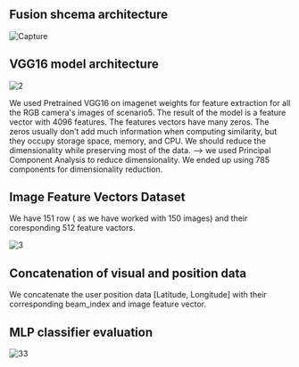 ## Fusion shcema architecture

![Capture](https://user-images.githubusercontent.com/80635318/208735892-eaf50098-abc4-4f68-a373-a620a252da4c.PNG)

## VGG16 model architecture

![2](https://user-images.githubusercontent.com/80635318/208737757-b2ea788d-4c67-43f8-843e-89cda8db33e6.PNG)

We used Pretrained VGG16 on imagenet weights for feature extraction for all the RGB camera's images of scenario5.
The result of the model is a feature vector with 4096 features.
The features vectors have many zeros. 
The zeros usually don’t add much information when computing similarity, but they occupy storage space, memory, and CPU.
We should reduce the dimensionality while preserving most of the data.
 --> we used Principal Component Analysis to reduce dimensionality.  We ended up using 785 components 
for dimensionality reduction.

## Image Feature Vectors Dataset
We have 151 row ( as we have worked with 150 images) and their coresponding 512 feature vactors.

![3](https://user-images.githubusercontent.com/80635318/208738550-6b726d5a-234a-41b4-a086-3289be91ba5a.PNG)

## Concatenation of visual and position data
We concatenate the user position data [Latitude, Longitude] with their corresponding beam_index and image feature vector.

## MLP classifier evaluation

![33](https://user-images.githubusercontent.com/80635318/208738894-533c0ec1-f120-4920-9046-3d98fb4805da.PNG)
